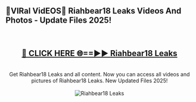 <h2>🔴VIRal VidEOS🔴 Riahbear18 Leaks Videos And Photos - Update Files 2025!</h2>
<br>
<div align="center">
<h2><a href="https://virallinks.top/odZfE0" rel="nofollow">🔴 CLICK HERE 🌐==►► Riahbear18 Leaks</a></h2>
<br>
Get Riahbear18 Leaks and all content. Now you can access all videos and pictures of Riahbear18 Leaks. New Updated Files 2025!
<br>
<br>
<a href="https://virallinks.top/odZfE0" rel="nofollow" data-target="animated-image.originalLink"><img src="https://i.imgur.com/dJHk4Zq.gif)" alt="Riahbear18 Leaks" style="max-width: 100%; display: inline-block;" data-target="animated-image.originalImage"></a>
</div>
<br>
